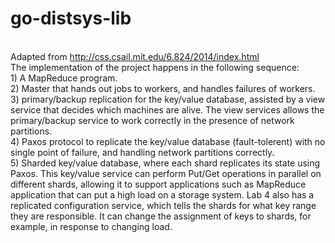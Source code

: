 # go-distsys-lib
<br>Adapted from http://css.csail.mit.edu/6.824/2014/index.html
<br>The implementation of the project happens in the following sequence:
<br>1) A MapReduce program. 
<br>2) Master that hands out jobs to workers, and handles failures of workers. 
<br>3) primary/backup replication for the key/value database, assisted by a view service that decides which machines are alive. The view services allows the primary/backup service to work correctly in the presence of network partitions.
<br>4) Paxos protocol to replicate the key/value database (fault-tolerent) with no single point of failure, and handling network partitions correctly. 
<br>5) Sharded key/value database, where each shard replicates its state using Paxos. This key/value service can perform Put/Get operations in parallel on different shards, allowing it to support applications such as MapReduce application that can put a high load on a storage system. Lab 4 also has a replicated configuration service, which tells the shards for what key range they are responsible. It can change the assignment of keys to shards, for example, in response to changing load.
